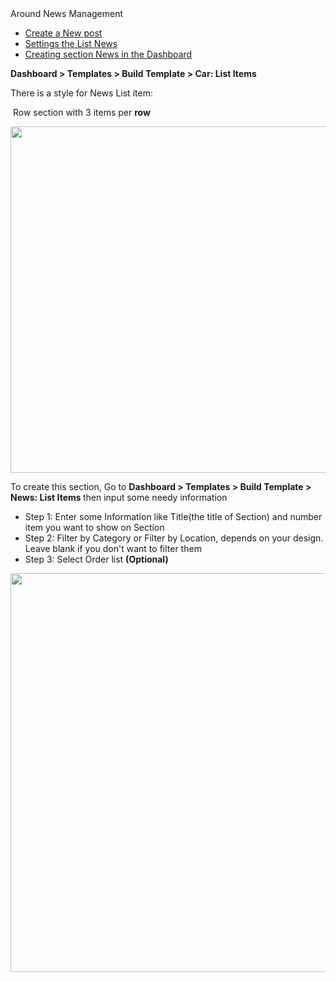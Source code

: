 <div id="toc-wrap" class="toc-wrap visible">
<div class="toc-title h6">Around News Management</div>
<ul class="toc">
<li class="toc-h2"><a href="/knowleagebase/creating-blog-posts">Create a New post</a></li>
<li class="toc-h2"><a href="/knowleagebase/news-settings">Settings the List News</a></li>
<li class="toc-h2"><a href="/knowleagebase/create-news-section">Creating section News in the Dashboard</a></li>
</ul>
</div>
<p><strong>Dashboard &gt; Templates &gt; Build Template &gt; Car: List Items </strong></p>
<p>There is a style for News List item:</p>
<p>&nbsp;Row section with 3 items per <strong>row</strong></p>
<p><img src="" alt="" width="1169" height="554" /></p>
<p>To create this section, Go to <strong>Dashboard &gt; Templates &gt; Build Template &gt; News: List Items </strong> then input some needy information</p>
<ul>
<li>Step 1: Enter some Information like Title(the title of Section) and number item you want to show on Section</li>
<li>Step 2: Filter by Category or Filter by Location, depends on your design. Leave blank if you don't want to filter them</li>
<li>Step 3: Select Order list <strong>(Optional)</strong></li>
</ul>
<p><img src="" alt="" width="692" height="638" /></p>